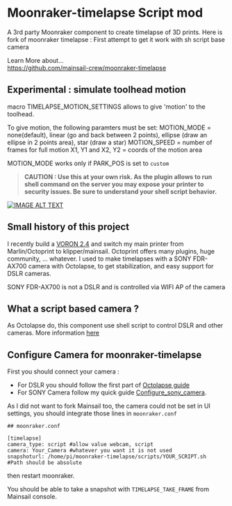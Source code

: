 # Moonraker-timelapse Script mod

A 3rd party Moonraker component to create timelapse of 3D prints.
Here is fork of moonraker timelapse : First attempt to get it work with sh script base camera

Learn More about...   
https://github.com/mainsail-crew/moonraker-timelapse

## Experimental : simulate toolhead motion ##
macro TIMELAPSE_MOTION_SETTINGS allows to give 'motion' to the toolhead.

To give motion, the following paramters must be set:
MOTION_MODE = none(default), linear (go and back between 2 points), ellipse (draw an ellipse in 2 points area), star (draw a star)
MOTION_SPEED = number of frames for full motion
X1, Y1 and X2, Y2 = coords of the motion area 

MOTION_MODE works only if PARK_POS is set to ``custom``

> **CAUTION : Use this at your own risk. As the plugin allows to run shell command on the server you may expose your printer to security issues. Be sure to understand your shell script behavior.**

[![IMAGE ALT TEXT](http://img.youtube.com/vi/SUKD1InMwU8/0.jpg)](https://youtube.com/watch?v=SUKD1InMwU8 "First TimeLapse")

## Small history of this project ##

I recently build a [VORON 2.4](https://www.vorondesign.com/voron2.4)  and switch my main printer from Marlin/Octoprint to klipper/mainsail. Octoprint offers many plugins, huge community, ... whatever. I used to make timelapses with a SONY FDR-AX700 camera with Octolapse, to get stabilization, and easy support for DSLR cameras.

SONY FDR-AX700 is not a DSLR and is controlled via WIFI AP of the camera 

## What a script based camera ? ## 

As Octolapse do, this component use shell script to control DSLR and other cameras. More information [here](https://github.com/FormerLurker/octolapse/wiki/V0.4---Configuring-a-DSLR#step-6---configure-octolaps)

## Configure Camera for moonraker-timelapse ##

First you should connect your camera : 
- For DSLR you should follow the first part of [Octolapse guide](https://github.com/FormerLurker/octolapse/wiki/V0.4---Configuring-a-DSLR)
- For SONY Camera follow my quick guide [Configure_sony_camera](./Configure_sony_camera.md).

As I did not want to fork Mainsail too, the camera could not be set in UI settings, you should integrate those lines in `moonraker.conf`

```
## moonraker.conf

[timelapse]
camera_type: script #allow value webcam, script
camera: Your_Camera #whatever you want it is not used
snapshoturl: /home/pi/moonraker-timelapse/scripts/YOUR_SCRIPT.sh  #Path should be absolute
```

then restart moonraker.

You should be able to take a snapshot with `TIMELAPSE_TAKE_FRAME` from Mainsail console.

